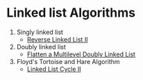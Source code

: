 # Linked list Algorithms

1. Singly linked list
   - [Reverse Linked List II](https://leetcode.com/problems/reverse-linked-list-ii/)
1. Doubly linked list
   - [Flatten a Multilevel Doubly Linked List](https://leetcode.com/problems/flatten-a-multilevel-doubly-linked-list/)
1. Floyd's Tortoise and Hare Algorithm
   - [Linked List Cycle II](https://leetcode.com/problems/linked-list-cycle-ii/)
